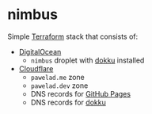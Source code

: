 # nimbus
Simple [Terraform] stack that consists of:
- [DigitalOcean]
  - `nimbus` droplet with [dokku] installed
- [Cloudflare]
  - `pawelad.me` zone
  - `pawelad.dev` zone
  - DNS records for [GitHub Pages]
  - DNS records for [dokku]


[cloudflare]: https://www.cloudflare.com/
[digitalocean]: https://www.digitalocean.com/
[dokku]: https://dokku.com/
[github pages]: https://docs.github.com/en/pages/configuring-a-custom-domain-for-your-github-pages-site/managing-a-custom-domain-for-your-github-pages-site
[terraform]: https://www.terraform.io/
